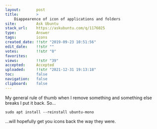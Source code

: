 ```yaml
---
layout:       post
title:        >
    Diappearence of icon of applications and folders
site:         Ask Ubuntu
stack_url:    https://askubuntu.com/q/1176025
type:         Answer
tags:         icons
created_date: !!str "2019-09-23 10:51:56"
edit_date:    !!str ""
votes:        !!str "0"
favorites:    
views:        !!str "39"
accepted:     Accepted
uploaded:     !!str "2021-12-31 19:13:18"
toc:          false
navigation:   false
clipboard:    false
---
```


My general rule of thumb when I remove something and something else breaks I put it back. So...

``` 
sudo apt install --reinstall ubuntu-mono

```

...will hopefully get you icons back the way they were.
